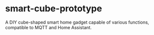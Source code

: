 # smart-cube-prototype
A DIY cube-shaped smart home gadget capable of various functions, compatible to MQTT and Home Assistant.
